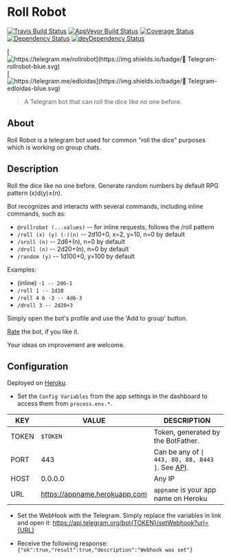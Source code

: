 Roll Robot
==========

[![Travis Build Status](https://img.shields.io/travis/edloidas/rollrobot.svg?label=linux%20build)](https://travis-ci.org/edloidas/rollrobot)
[![AppVeyor Build Status](https://img.shields.io/appveyor/ci/edloidas/rollrobot.svg?label=windows%20build)](https://ci.appveyor.com/project/edloidas/rollrobot)
[![Coverage Status](https://coveralls.io/repos/github/edloidas/rollrobot/badge.svg?branch=master)](https://coveralls.io/github/edloidas/rollrobot?branch=master)
[![Dependency Status](https://david-dm.org/edloidas/rollrobot.svg)](https://david-dm.org/edloidas/rollrobot)
[![devDependency Status](https://david-dm.org/edloidas/rollrobot/dev-status.svg)](https://david-dm.org/edloidas/rollrobot#info=devDependencies)

[![https://telegram.me/rollrobot](https://img.shields.io/badge/💬 Telegram-rollrobot-blue.svg)](https://telegram.me/rollrobot)
[![https://telegram.me/edloidas](https://img.shields.io/badge/💬 Telegram-edloidas-blue.svg)](https://telegram.me/edloidas)

> A Telegram bot that can roll the dice like no one before.

## About ##

Roll Robot is a telegram bot used for common "roll the dice" purposes which is working on group chats.

## Description ##

Roll the dice like no one before. Generate random numbers by default RPG pattern (x)d(y)±(n).

Bot recognizes and interacts with several commands, including inline commands, such as:

* `@rollrobot (...values)` -- for inline requests, follows the /roll pattern
* `/roll (x) (y) (-)(n)` -- 2d10+0, x=2, y=10, n=0 by default
* `/sroll (n)` -- 2d6+(n), n=0 by default
* `/droll (n)` -- 2d20+(n), n=0 by default
* `/random (y)` -- 1d100+0, y=100 by default

Examples:
* (inline) `-1 -- 2d6-1 `
* `/roll 1 -- 1d10`
* `/roll 4 6 -3 -- 4d6-3`
* `/droll 3 -- 2d20+3`

Simply open the bot's profile and use the 'Add to group' button.

[Rate](https://telegram.me/storebot?start=rollrobot) the bot, if you like it.

Your ideas on improvement are welcome.

## Configuration ##

Deployed on [Heroku](https://heroku.com).

* Set the `Config Variables` from the app settings in the dashboard to access them from `process.env.*`.

| KEY   | VALUE     | DESCRIPTION |
| ----- | --------- | ----------- |
| TOKEN | `$TOKEN`  | Token, generated by the BotFather. |
| PORT  | 443       | Can be any of `[ 443, 80, 88, 8443 ]`. See [API](https://core.telegram.org/bots/api#setwebhook). |
| HOST  | 0.0.0.0   | Any IP |
| URL   | https://appname.herokuapp.com | `appname` is your app name on Heroku |

* Set the WebHook with the Telegram. Simply replace the variables in link and open it: https://api.telegram.org/bot{TOKEN}/setWebhook?url={URL}

* Receive the following response: `{"ok":true,"result":true,"description":"Webhook was set"}`
